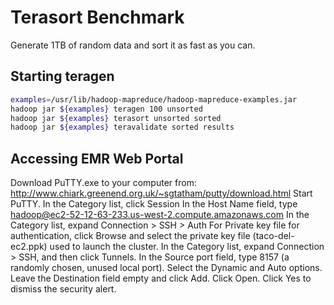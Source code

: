 # Terasort Benchmark

Generate 1TB of random data and sort it as fast as you can.

## Starting teragen

```bash
examples=/usr/lib/hadoop-mapreduce/hadoop-mapreduce-examples.jar
hadoop jar ${examples} teragen 100 unsorted
hadoop jar ${examples} terasort unsorted sorted
hadoop jar ${examples} teravalidate sorted results
```

## Accessing EMR Web Portal




Download PuTTY.exe to your computer from:
http://www.chiark.greenend.org.uk/~sgtatham/putty/download.html
Start PuTTY.
In the Category list, click Session
In the Host Name field, type hadoop@ec2-52-12-63-233.us-west-2.compute.amazonaws.com
In the Category list, expand Connection > SSH > Auth
For Private key file for authentication, click Browse and select the private key file (taco-del-ec2.ppk) used to launch the cluster.
In the Category list, expand Connection > SSH, and then click Tunnels.
In the Source port field, type 8157 (a randomly chosen, unused local port).
Select the Dynamic and Auto options.
Leave the Destination field empty and click Add.
Click Open.
Click Yes to dismiss the security alert.